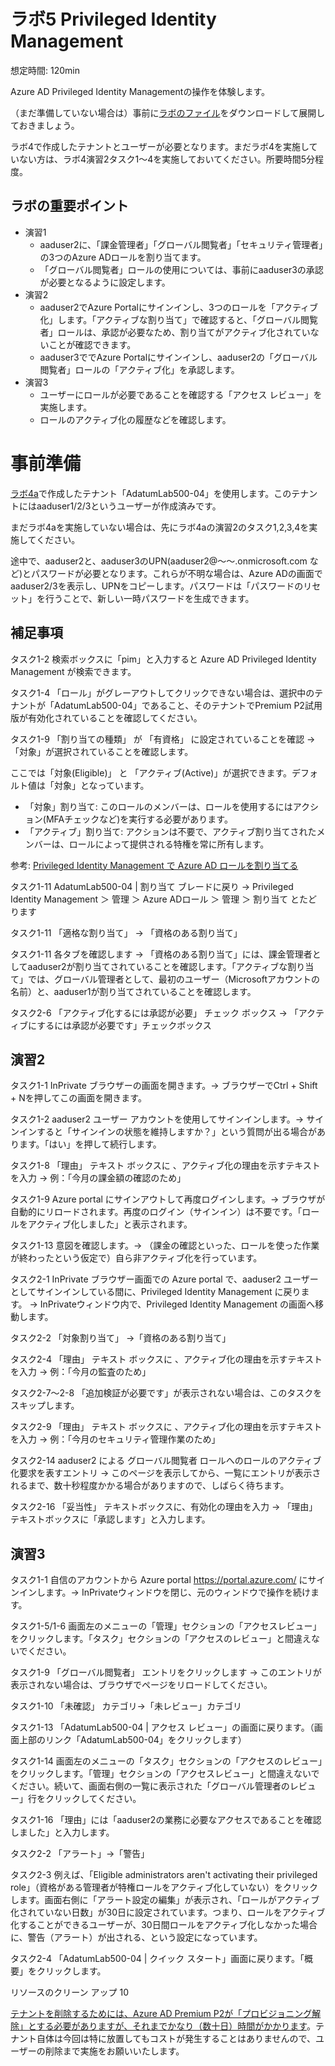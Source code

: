 # ラボ5 Privileged Identity Management

想定時間: 120min

Azure AD Privileged Identity Managementの操作を体験します。

（まだ準備していない場合は）事前に[ラボのファイル](https://github.com/MicrosoftLearning/AZ-500JA-AzureSecurityTechnologies/archive/master.zip)をダウンロードして展開しておきましょう。

ラボ4で作成したテナントとユーザーが必要となります。まだラボ4を実施していない方は、ラボ4演習2タスク1～4を実施しておいてください。所要時間5分程度。

## ラボの重要ポイント

- 演習1 
  - aaduser2に、「課金管理者」「グローバル閲覧者」「セキュリティ管理者」の3つのAzure ADロールを割り当てます。
  - 「グローバル閲覧者」ロールの使用については、事前にaaduser3の承認が必要となるように設定します。
- 演習2 
  - aaduser2でAzure Portalにサインインし、3つのロールを「アクティブ化」します。「アクティブな割り当て」で確認すると、「グローバル閲覧者」ロールは、承認が必要なため、割り当てがアクティブ化されていないことが確認できます。
  - aaduser3ででAzure Portalにサインインし、aaduser2の「グローバル閲覧者」ロールの「アクティブ化」を承認します。
- 演習3 
  - ユーザーにロールが必要であることを確認する「アクセス レビュー」を実施します。
  - ロールのアクティブ化の履歴などを確認します。

# 事前準備

[ラボ4a](lab04a-mfa.md)で作成したテナント「AdatumLab500-04」を使用します。このテナントにはaaduser1/2/3というユーザーが作成済みです。

まだラボ4aを実施していない場合は、先にラボ4aの演習2のタスク1,2,3,4を実施してください。

途中で、aaduser2と、aaduser3のUPN(aaduser2@～～.onmicrosoft.com など)とパスワードが必要となります。これらが不明な場合は、Azure ADの画面でaaduser2/3を表示し、UPNをコピーします。パスワードは「パスワードのリセット」を行うことで、新しい一時パスワードを生成できます。

## 補足事項

タスク1-2 検索ボックスに「pim」と入力すると Azure AD Privileged Identity Management が検索できます。

タスク1-4 「ロール」がグレーアウトしてクリックできない場合は、選択中のテナントが「AdatumLab500-04」であること、そのテナントでPremium P2試用版が有効化されていることを確認してください。

タスク1-9 「割り当ての種類」 が 「有資格」 に設定されていることを確認 → 「対象」が選択されていることを確認します。

ここでは「対象(Eligible)」 と 「アクティブ(Active)」が選択できます。デフォルト値は「対象」となっています。

- 「対象」割り当て: このロールのメンバーは、ロールを使用するにはアクション(MFAチェックなど)を実行する必要があります。
- 「アクティブ」割り当て: アクションは不要で、アクティブ割り当てされたメンバーは、ロールによって提供される特権を常に所有します。

参考: [Privileged Identity Management で Azure AD ロールを割り当てる](https://docs.microsoft.com/ja-jp/azure/active-directory/privileged-identity-management/pim-how-to-add-role-to-user?tabs=new)

タスク1-11 AdatumLab500-04 | 割り当て ブレードに戻り → Privileged Identity Management ＞ 管理 ＞ Azure ADロール ＞ 管理 ＞ 割り当て とたどります

タスク1-11 「適格な割り当て」 → 「資格のある割り当て」

タスク1-11 各タブを確認します → 「資格のある割り当て」には、課金管理者としてaaduser2が割り当てされていることを確認します。「アクティブな割り当て」では、グローバル管理者として、最初のユーザー（Microsoftアカウントの名前）と、aaduser1が割り当てされていることを確認します。

タスク2-6 「アクティブ化するには承認が必要」 チェック ボックス → 「アクティブにするには承認が必要です」チェックボックス


## 演習2

タスク1-1 InPrivate ブラウザーの画面を開きます。→ ブラウザーでCtrl + Shift + Nを押してこの画面を開きます。

タスク1-2 aaduser2 ユーザー アカウントを使用してサインインします。→ サインインすると「サインインの状態を維持しますか？」という質問が出る場合があります。「はい」を押して続行します。

タスク1-8 「理由」 テキスト ボックスに 、アクティブ化の理由を示すテキストを入力 → 例：「今月の課金額の確認のため」

タスク1-9 Azure portal にサインアウトして再度ログインします。→ ブラウザが自動的にリロードされます。再度のログイン（サインイン）は不要です。「ロールをアクティブ化しました」と表示されます。

タスク1-13 意図を確認します。→ （課金の確認といった、ロールを使った作業が終わったという仮定で）自ら非アクティブ化を行っています。

タスク2-1 InPrivate ブラウザー画面での Azure portal で、aaduser2 ユーザーとしてサインインしている間に、Privileged Identity Management に戻ります。 → InPrivateウィンドウ内で、Privileged Identity Management の画面へ移動します。

タスク2-2 「対象割り当て」 →「資格のある割り当て」

タスク2-4 「理由」 テキスト ボックスに 、アクティブ化の理由を示すテキストを入力 → 例：「今月の監査のため」

タスク2-7～2-8 「追加検証が必要です」が表示されない場合は、このタスクをスキップします。

タスク2-9 「理由」 テキスト ボックスに 、アクティブ化の理由を示すテキストを入力 → 例：「今月のセキュリティ管理作業のため」

タスク2-14 aaduser2 による グローバル閲覧者 ロールへのロールのアクティブ化要求を表すエントリ → このページを表示してから、一覧にエントリが表示されるまで、数十秒程度かかる場合がありますので、しばらく待ちます。

タスク2-16 「妥当性」 テキストボックスに、有効化の理由を入力 → 「理由」テキストボックスに「承認します」と入力します。

## 演習3

タスク1-1 自信のアカウントから Azure portal https://portal.azure.com/ にサインインします。→ InPrivateウィンドウを閉じ、元のウィンドウで操作を続けます。

タスク1-5/1-6 画面左のメニューの「管理」セクションの「アクセスレビュー」をクリックします。「タスク」セクションの「アクセスのレビュー」と間違えないでください。

タスク1-9 「グローバル閲覧者」 エントリをクリックします → このエントリが表示されない場合は、ブラウザでページをリロードしてください。

タスク1-10 「未確認」 カテゴリ→「未レビュー」カテゴリ

タスク1-13 「AdatumLab500-04 | アクセス レビュー」の画面に戻ります。（画面上部のリンク「AdatumLab500-04」をクリックします）

タスク1-14 画面左のメニューの「タスク」セクションの「アクセスのレビュー」をクリックします。「管理」セクションの「アクセスレビュー」と間違えないでください。続いて、画面右側の一覧に表示された「グローバル管理者のレビュー」行をクリックしてください。

タスク1-16 「理由」には「aaduser2の業務に必要なアクセスであることを確認しました」と入力します。


タスク2-2 「アラート」→「警告」

タスク2-3 例えば、「Eligible administrators aren't activating their privileged role」（資格がある管理者が特権ロールをアクティブ化していない）をクリックします。画面右側に「アラート設定の編集」が表示され、「ロールがアクティブ化されていない日数」が30日に設定されています。つまり、ロールをアクティブ化することができるユーザーが、30日間ロールをアクティブ化しなかった場合に、警告（アラート）が出される、という設定になっています。

タスク2-4 「AdatumLab500-04 | クイック スタート」画面に戻ります。「概要」をクリックします。

リソースのクリーン アップ  10

[テナントを削除するためには、Azure AD Premium P2が「プロビジョニング解除」とする必要がありますが、それまでかなり（数十日）時間がかかります](https://docs.microsoft.com/ja-jp/azure/active-directory/enterprise-users/directory-delete-howto#if-you-cant-delete-the-organization)。テナント自体は今回は特に放置してもコストが発生することはありませんので、ユーザーの削除まで実施をお願いいたします。


